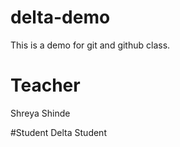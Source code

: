 
# delta-demo
This is a demo for git and github class.

# Teacher 
Shreya Shinde

#Student 
Delta Student
